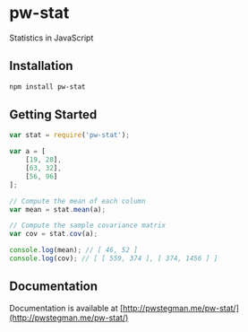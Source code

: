 # pw-stat
Statistics in JavaScript

## Installation

```bash
npm install pw-stat
```

## Getting Started

```javascript
var stat = require('pw-stat');

var a = [
	[19, 28],
	[63, 32],
	[56, 96]
];

// Compute the mean of each column
var mean = stat.mean(a);

// Compute the sample covariance matrix
var cov = stat.cov(a);

console.log(mean); // [ 46, 52 ]
console.log(cov); // [ [ 559, 374 ], [ 374, 1456 ] ]
```

## Documentation

Documentation is available at [http://pwstegman.me/pw-stat/](http://pwstegman.me/pw-stat/)
